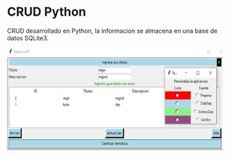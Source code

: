 


# CRUD Python

CRUD desarrollado en Python, la informacion se almacena en una base de datos SQLite3.

<img src="./img/crud t.PNG" width="600" height="240">
